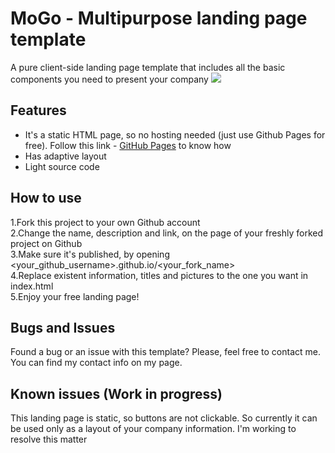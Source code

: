 # MoGo - Multipurpose landing page template
A pure client-side landing page template that includes all the basic components you need to present your company
![](https://github.com/Katyaaanikitina/MoGo/blob/bdb3002cd853480c40b980327cdef3bae353d5c4/Mogo.gif)

## Features
* It's a static HTML page, so no hosting needed (just use Github Pages for free). Follow this link - [GitHub Pages](https://pages.github.com/) to know how 
* Has adaptive layout
* Light source code

## How to use
1.Fork this project to your own Github account <br />
2.Change the name, description and link, on the page of your freshly forked project on Github <br />
3.Make sure it's published, by opening <your_github_username>.github.io/<your_fork_name> <br />
4.Replace existent information, titles and pictures to the one you want in index.html <br />
5.Enjoy your free landing page!

## Bugs and Issues
Found a bug or an issue with this template? Please, feel free to contact me. You can find my contact info on my page.

## Known issues (Work in progress)
This landing page is static, so buttons are not clickable. So currently it can be used only as a layout of your company information. I'm working to resolve this matter
